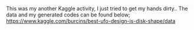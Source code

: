 This was my another Kaggle activity, I just tried to get my hands dirty..
The data and my generated codes can be found below;
https://www.kaggle.com/burcins/best-ufo-design-is-disk-shape/data
